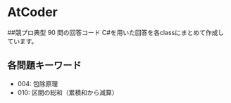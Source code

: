 # AtCoder

##競プロ典型 90 問の回答コード
C#を用いた回答を各classにまとめて作成しています。

## 各問題キーワード
* 004: 包除原理
* 010: 区間の総和（累積和から減算）
